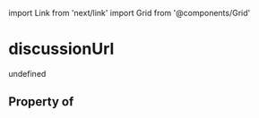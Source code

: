 import Link from 'next/link'
import Grid from '@components/Grid'

# discussionUrl

undefined

## Property of



